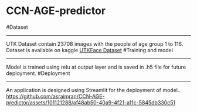 # CCN-AGE-predictor
#Dataset
***
UTK Dataset contain 23708 images with the people of age group 1 to 116. Dataset is available on kaggle [UTKFace Dataset](https://www.kaggle.com/abhikjha/utk-face-cropped)
#Training and model 
***
Model is trained using relu at output layer and is saved in .h5 file for future deployment.
#Deployment
***
An application is designed using Streamlit for the deployment of model..  
https://github.com/asraimran/CCN-AGE-predictor/assets/101121288/af48ab50-40a9-4f21-a11c-5845db330c51



